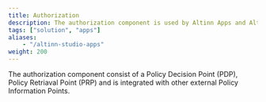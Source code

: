 ```yaml
---
title: Authorization
description: The authorization component is used by Altinn Apps and Altinn Platform to authorize users and system
tags: ["solution", "apps"]
aliases:
    - "/altinn-studio-apps"
weight: 200
---
```



The authorization component consist of a Policy Decision Point (PDP), Policy Retriaval Point (PRP) and is integrated with other external Policy Information Points. 